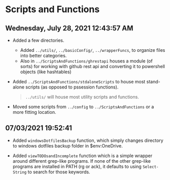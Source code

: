 # Scripts and Functions

## Wednesday, July 28, 2021 12:43:57 AM

- Added a few directories.
  - Added `../utils/`, `../basicConfig/`, `../wrapperFuncs`, to organize files into better categories.
  - Also in `../ScriptsAndFunctions/ghrestapi` houses a module (of sorts) for working with github rest api and
    converting it to powershell objects (like hashtables)

- Added `../ScriptsAndFunctions/stdaloneScripts` to house most stand-alone scripts (as opposed to pssession functions).
  > `../utils/` will house most utility scripts and functions.

- Moved some scripts from `../config` to `../ScriptsAndFunctions` or a more fitting location.

## 07/03/2021 19:52:41

- Added `windowsDotfilesBackup` function, which simply changes directory to windows dotfiles backup folder in 
$env:OneDrive.

- Added `viewTODOsandIncomplete` function which is a simple wrapper around different grep-like programs.
If none of the other grep-like programs are installed in PATH (rg or ack), it defaults to using 
`Select-String` to search for those keywords.

